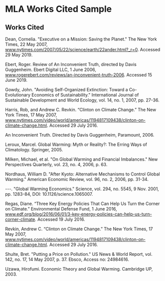 # MLA Works Cited Sample

## Works Cited

Dean, Cornelia. "Executive on a Mission: Saving the Planet." The New York Times, 22 May 2007, www.nytimes.com/2007/05/22/science/earth/22ander.html?_r=0. Accessed 29 May 2019.

Ebert, Roger. Review of An Inconvenient Truth, directed by Davis Guggenheim. Ebert Digital LLC, 1 June 2006, www.rogerebert.com/reviews/an-inconvenient-truth-2006. Accessed 15 June 2019.

Gowdy, John. "Avoiding Self-Organized Extinction: Toward a Co-Evolutionary Economics of Sustainability." International Journal of Sustainable Development and World Ecology, vol. 14, no. 1, 2007, pp. 27-36.

Harris, Rob, and Andrew C. Revkin. “Clinton on Climate Change.” The New York Times, 17 May 2007, www.nytimes.com/video/world/americas/1194817109438/clinton-on-climate-change.html. Accessed 29 July 2016.

An Inconvenient Truth. Directed by Davis Guggenheim, Paramount, 2006.

Leroux, Marcel. Global Warming: Myth or Reality?: The Erring Ways of Climatology. Springer, 2005.

Milken, Michael, et al. "On Global Warming and Financial Imbalances." New Perspectives Quarterly, vol. 23, no. 4, 2006, p. 63.

Nordhaus, William D. "After Kyoto: Alternative Mechanisms to Control Global Warming." American Economic Review, vol. 96, no. 2, 2006, pp. 31-34.

---. "Global Warming Economics." Science, vol. 294, no. 5545, 9 Nov. 2001, pp. 1283-84, DOI: 10.1126/science.1065007.

Regas, Diane. “Three Key Energy Policies That Can Help Us Turn the Corner on Climate.” Environmental Defense Fund, 1 June 2016, www.edf.org/blog/2016/06/01/3-key-energy-policies-can-help-us-turn-corner-climate. Accessed 19 July 2016.

Revkin, Andrew C. “Clinton on Climate Change.” The New York Times, 17 May 2007, www.nytimes.com/video/world/americas/1194817109438/clinton-on-climate-change.html. Accessed 29 July 2016.

Shulte, Bret. "Putting a Price on Pollution." US News & World Report, vol. 142, no. 17, 14 May 2007, p. 37. Ebsco, Access no: 24984616.

Uzawa, Hirofumi. Economic Theory and Global Warming. Cambridge UP, 2003.
